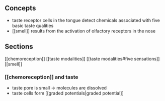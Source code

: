 ## Concepts
- taste receptor cells in the tongue detect chemicals associated with five basic taste qualities
- [[smell]] results from the activation of olfactory receptors in the nose

## Sections
[[chemoreception]]
[[taste modalities]]
[[taste modalities#five sensations]]
[[smell]]

### [[chemoreception]] and taste
- taste pore is small -> molecules are dissolved
- taste cells form [[graded potentials|graded potential]]